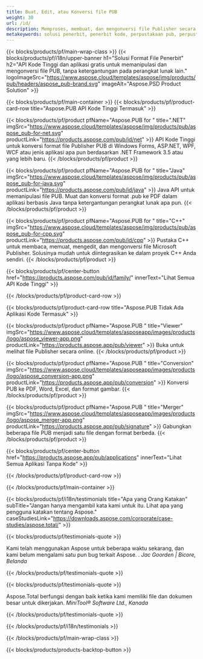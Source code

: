 ```yaml
---
title: Buat, Edit, atau Konversi file PUB
weight: 30
url: /id/
description: Memproses, membuat, dan mengonversi file Publisher secara terprogram dengan API Kode Tinggi. Integrasikan fungsionalitas ke produk Anda!
metakeywords: solusi penerbit, penerbit kode, perpustakaan pub, perpustakaan penerbit ms
---
```


{{< blocks/products/pf/main-wrap-class >}}
{{< blocks/products/pf/i18n/upper-banner h1="Solusi Format File Penerbit" h2="API Kode Tinggi dan aplikasi gratis untuk memanipulasi dan mengonversi file PUB, tanpa ketergantungan pada perangkat lunak lain."  logoImageSrc="https://www.aspose.cloud/templates/aspose/img/products/pub/headers/aspose_pub-brand.svg" imageAlt="Aspose.PSD Product Solution" >}}

{{< blocks/products/pf/main-container >}}
{{< blocks/products/pf/product-card-row title="Aspose.PUB API Kode Tinggi Termasuk" >}}

{{< blocks/products/pf/product pfName="Aspose.PUB for " title=".NET" imgSrc="https://www.aspose.cloud/templates/aspose/img/products/pub/aspose_pub-for-net.svg" productLink="https://products.aspose.com/pub/id/net" >}}
API Kode Tinggi untuk konversi format file Publisher PUB di Windows Forms, ASP.NET, WPF, WCF atau jenis aplikasi apa pun berdasarkan .NET Framework 3.5 atau yang lebih baru.
{{< /blocks/products/pf/product >}}

{{< blocks/products/pf/product pfName="Aspose.PUB for " title="Java" imgSrc="https://www.aspose.cloud/templates/aspose/img/products/pub/aspose_pub-for-java.svg" productLink="https://products.aspose.com/pub/id/java" >}}
Java API untuk memanipulasi file PUB. Muat dan konversi format .pub ke PDF dalam aplikasi berbasis Java tanpa ketergantungan perangkat lunak apa pun.
{{< /blocks/products/pf/product >}}

{{< blocks/products/pf/product pfName="Aspose.PUB for " title="C++" imgSrc="https://www.aspose.cloud/templates/aspose/img/products/pub/aspose_pub-for-cpp.svg" productLink="https://products.aspose.com/pub/id/cpp" >}}
Pustaka C++ untuk membaca, memuat, mengedit, dan mengonversi file Microsoft Publisher. Solusinya mudah untuk diintegrasikan ke dalam proyek C++ Anda sendiri.
{{< /blocks/products/pf/product >}}

{{< blocks/products/pf/center-button href="https://products.aspose.com/pub/id/family/" innerText="Lihat Semua API Kode Tinggi" >}}

{{< /blocks/products/pf/product-card-row >}}

{{< blocks/products/pf/product-card-row title="Aspose.PUB Tidak Ada Aplikasi Kode Termasuk" >}}

{{< blocks/products/pf/product pfName="Aspose.PUB " title="Viewer" imgSrc="https://www.aspose.cloud/templates/asposeapp/images/products/logo/aspose_viewer-app.png" productLink="https://products.aspose.app/pub/viewer" >}} Buka untuk melihat file Publisher secara online. {{< /blocks/products/pf/product >}}

{{< blocks/products/pf/product pfName="Aspose.PUB " title="Conversion" imgSrc="https://www.aspose.cloud/templates/asposeapp/images/products/logo/aspose_conversion-app.png" productLink="https://products.aspose.app/pub/conversion" >}} Konversi PUB ke PDF, Word, Excel, dan format gambar. {{< /blocks/products/pf/product >}}

{{< blocks/products/pf/product pfName="Aspose.PUB " title="Merger" imgSrc="https://www.aspose.cloud/templates/asposeapp/images/products/logo/aspose_merger-app.png" productLink="https://products.aspose.app/pub/signature" >}} Gabungkan beberapa file PUB menjadi satu file dengan format berbeda. {{< /blocks/products/pf/product >}}

{{< blocks/products/pf/center-button href="https://products.aspose.app/pub/applications" innerText="Lihat Semua Aplikasi Tanpa Kode" >}}

{{< /blocks/products/pf/product-card-row >}}

{{< /blocks/products/pf/main-container >}}

{{< blocks/products/pf/i18n/testimonials title="Apa yang Orang Katakan" subTitle="Jangan hanya mengambil kata kami untuk itu. Lihat apa yang pengguna katakan tentang Aspose." caseStudiesLink="https://downloads.aspose.com/corporate/case-studies/aspose.total/" >}}

{{< blocks/products/pf/testimonials-quote >}}
<p class="first">
 Kami telah menggunakan Aspose untuk beberapa waktu sekarang, dan kami belum mengalami satu pun bug terkait Aspose. .
 <em>
  Jac Goorden | Bicore, Belanda
 </em>
</p>

{{< /blocks/products/pf/testimonials-quote >}}

{{< blocks/products/pf/testimonials-quote >}}
<p class="second">
 Aspose.Total berfungsi dengan baik ketika kami memiliki file dan dokumen besar untuk dikerjakan.
 <em>
  MiniTool® Software Ltd., Kanada
 </em>
</p>

{{< /blocks/products/pf/testimonials-quote >}}

{{< /blocks/products/pf/i18n/testimonials >}}

{{< /blocks/products/pf/main-wrap-class >}}

{{< blocks/products/products-backtop-button >}}